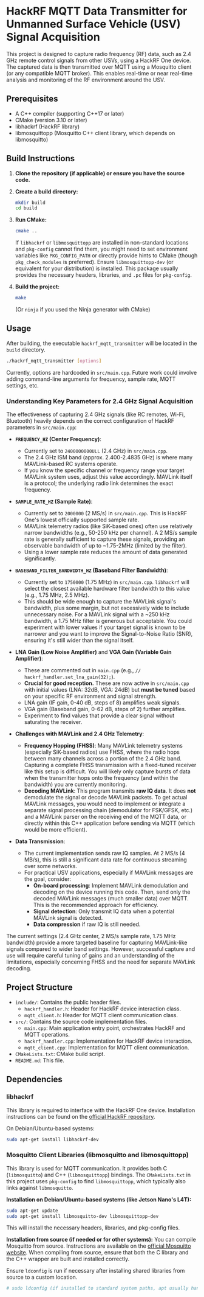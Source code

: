 # HackRF MQTT Data Transmitter for Unmanned Surface Vehicle (USV) Signal Acquisition

This project is designed to capture radio frequency (RF) data, such as 2.4 GHz remote control signals from other USVs, using a HackRF One device. The captured data is then transmitted over MQTT using a Mosquitto client (or any compatible MQTT broker). This enables real-time or near real-time analysis and monitoring of the RF environment around the USV.

## Prerequisites

-   A C++ compiler (supporting C++17 or later)
-   CMake (version 3.10 or later)
-   libhackrf (HackRF library)
-   libmosquittopp (Mosquitto C++ client library, which depends on libmosquitto)

## Build Instructions

1.  **Clone the repository (if applicable) or ensure you have the source code.**
2.  **Create a build directory:**
    ```bash
    mkdir build
    cd build
    ```
3.  **Run CMake:**
    ```bash
    cmake ..
    ```
    If `libhackrf` or `libmosquittopp` are installed in non-standard locations and `pkg-config` cannot find them, you might need to set environment variables like `PKG_CONFIG_PATH` or directly provide hints to CMake (though `pkg_check_modules` is preferred).
    Ensure `libmosquittopp-dev` (or equivalent for your distribution) is installed. This package usually provides the necessary headers, libraries, and `.pc` files for `pkg-config`.

4.  **Build the project:**
    ```bash
    make
    ```
    (Or `ninja` if you used the Ninja generator with CMake)

## Usage

After building, the executable `hackrf_mqtt_transmitter` will be located in the `build` directory.

```bash
./hackrf_mqtt_transmitter [options]
```
Currently, options are hardcoded in `src/main.cpp`. Future work could involve adding command-line arguments for frequency, sample rate, MQTT settings, etc.

### Understanding Key Parameters for 2.4 GHz Signal Acquisition

The effectiveness of capturing 2.4 GHz signals (like RC remotes, Wi-Fi, Bluetooth) heavily depends on the correct configuration of HackRF parameters in `src/main.cpp`:

-   **`FREQUENCY_HZ` (Center Frequency)**:
    -   Currently set to `2400000000ULL` (2.4 GHz) in `src/main.cpp`.
    -   The 2.4 GHz ISM band (approx. 2.400-2.4835 GHz) is where many MAVLink-based RC systems operate.
    -   If you know the specific channel or frequency range your target MAVLink system uses, adjust this value accordingly. MAVLink itself is a protocol; the underlying radio link determines the exact frequency.

-   **`SAMPLE_RATE_HZ` (Sample Rate)**:
    -   Currently set to `2000000` (2 MS/s) in `src/main.cpp`. This is HackRF One's lowest officially supported sample rate.
    -   MAVLink telemetry radios (like SiK-based ones) often use relatively narrow bandwidths (e.g., 50-250 kHz per channel). A 2 MS/s sample rate is generally sufficient to capture these signals, providing an observable bandwidth of up to ~1.75-2MHz (limited by the filter).
    -   Using a lower sample rate reduces the amount of data generated significantly.

-   **`BASEBAND_FILTER_BANDWIDTH_HZ` (Baseband Filter Bandwidth)**:
    -   Currently set to `1750000` (1.75 MHz) in `src/main.cpp`. `libhackrf` will select the closest available hardware filter bandwidth to this value (e.g., 1.75 MHz, 2.5 MHz).
    -   This should be wide enough to capture the MAVLink signal's bandwidth, plus some margin, but not excessively wide to include unnecessary noise. For a MAVLink signal with a ~250 kHz bandwidth, a 1.75 MHz filter is generous but acceptable. You could experiment with lower values if your target signal is known to be narrower and you want to improve the Signal-to-Noise Ratio (SNR), ensuring it's still wider than the signal itself.

-   **LNA Gain (Low Noise Amplifier)** and **VGA Gain (Variable Gain Amplifier)**:
    -   These are commented out in `main.cpp` (e.g., `// hackrf_handler.set_lna_gain(32);`).
    -   **Crucial for good reception.** These are now active in `src/main.cpp` with initial values (LNA: 32dB, VGA: 24dB) but **must be tuned** based on your specific RF environment and signal strength.
    -   LNA gain (IF gain, 0-40 dB, steps of 8) amplifies weak signals.
    -   VGA gain (Baseband gain, 0-62 dB, steps of 2) further amplifies.
    -   Experiment to find values that provide a clear signal without saturating the receiver.

-   **Challenges with MAVLink and 2.4 GHz Telemetry**:
    -   **Frequency Hopping (FHSS)**: Many MAVLink telemetry systems (especially SiK-based radios) use FHSS, where the radio hops between many channels across a portion of the 2.4 GHz band. Capturing a complete FHSS transmission with a fixed-tuned receiver like this setup is difficult. You will likely only capture bursts of data when the transmitter hops onto the frequency (and within the bandwidth) you are currently monitoring.
    -   **Decoding MAVLink**: This program transmits **raw IQ data**. It does **not** demodulate the signal or decode MAVLink packets. To get actual MAVLink messages, you would need to implement or integrate a separate signal processing chain (demodulator for FSK/GFSK, etc.) and a MAVLink parser on the receiving end of the MQTT data, or directly within this C++ application before sending via MQTT (which would be more efficient).

-   **Data Transmission**:
    -   The current implementation sends raw IQ samples. At 2 MS/s (4 MB/s), this is still a significant data rate for continuous streaming over some networks.
    -   For practical USV applications, especially if MAVLink messages are the goal, consider:
        -   **On-board processing**: Implement MAVLink demodulation and decoding on the device running this code. Then, send only the decoded MAVLink messages (much smaller data) over MQTT. This is the recommended approach for efficiency.
        -   **Signal detection**: Only transmit IQ data when a potential MAVLink signal is detected.
        -   **Data compression** if raw IQ is still needed.

The current settings (2.4 GHz center, 2 MS/s sample rate, 1.75 MHz bandwidth) provide a more targeted baseline for capturing MAVLink-like signals compared to wider band settings. However, successful capture and use will require careful tuning of gains and an understanding of the limitations, especially concerning FHSS and the need for separate MAVLink decoding.

## Project Structure

-   `include/`: Contains the public header files.
    -   `hackrf_handler.h`: Header for HackRF device interaction class.
    -   `mqtt_client.h`: Header for MQTT client communication class.
-   `src/`: Contains the source code implementation files.
    -   `main.cpp`: Main application entry point, orchestrates HackRF and MQTT operations.
    -   `hackrf_handler.cpp`: Implementation for HackRF device interaction.
    -   `mqtt_client.cpp`: Implementation for MQTT client communication.
-   `CMakeLists.txt`: CMake build script.
-   `README.md`: This file.

## Dependencies

### libhackrf

This library is required to interface with the HackRF One device.
Installation instructions can be found on the [official HackRF repository](https://github.com/greatscottgadgets/hackrf).

On Debian/Ubuntu-based systems:
```bash
sudo apt-get install libhackrf-dev
```

### Mosquitto Client Libraries (libmosquitto and libmosquittopp)

This library is used for MQTT communication. It provides both C (`libmosquitto`) and C++ (`libmosquittopp`) bindings.
The `CMakeLists.txt` in this project uses `pkg-config` to find `libmosquittopp`, which typically also links against `libmosquitto`.

**Installation on Debian/Ubuntu-based systems (like Jetson Nano's L4T):**
```bash
sudo apt-get update
sudo apt-get install libmosquitto-dev libmosquittopp-dev
```
This will install the necessary headers, libraries, and pkg-config files.

**Installation from source (if needed or for other systems):**
You can compile Mosquitto from source. Instructions are available on the [official Mosquitto website](https://mosquitto.org/download/). When compiling from source, ensure that both the C library and the C++ wrapper are built and installed correctly.

Ensure `ldconfig` is run if necessary after installing shared libraries from source to a custom location.
```bash
# sudo ldconfig (if installed to standard system paths, apt usually handles this)
